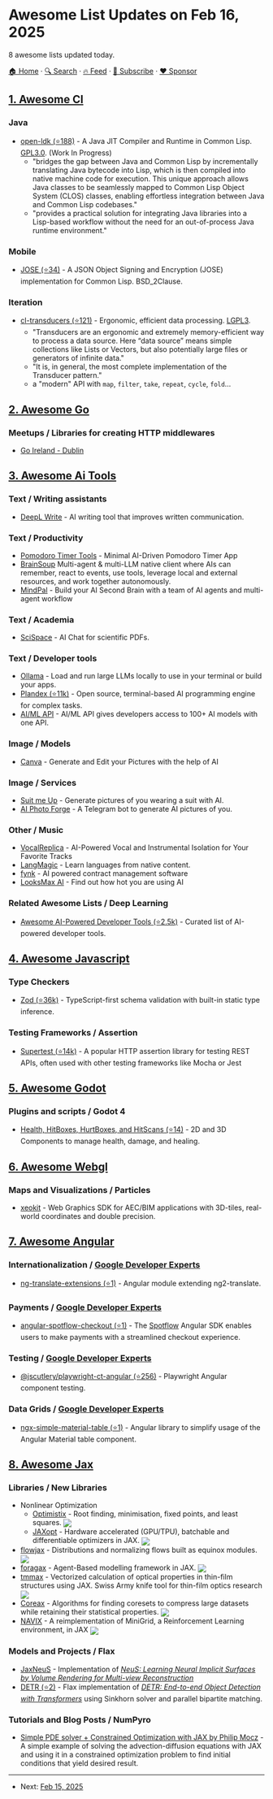 # Awesome List Updates on Feb 16, 2025

8 awesome lists updated today.

[🏠 Home](/README.md) · [🔍 Search](https://www.trackawesomelist.com/search/) · [🔥 Feed](https://www.trackawesomelist.com/rss.xml) · [📮 Subscribe](https://trackawesomelist.us17.list-manage.com/subscribe?u=d2f0117aa829c83a63ec63c2f&id=36a103854c) · [❤️  Sponsor](https://github.com/sponsors/theowenyoung)



## [1. Awesome Cl](/content/CodyReichert/awesome-cl/README.md)

### Java

*   [open-ldk (⭐188)](https://github.com/atgreen/openldk) - A Java JIT Compiler and Runtime in Common Lisp. [GPL3.0](https://directory.fsf.org/wiki/License:Apache2.0). (Work In Progress)
    *   "bridges the gap between Java and Common Lisp by incrementally translating Java bytecode into Lisp, which is then compiled into native machine code for execution. This unique approach allows Java classes to be seamlessly mapped to Common Lisp Object System (CLOS) classes, enabling effortless integration between Java and Common Lisp codebases."
    *   "provides a practical solution for integrating Java libraries into a Lisp-based workflow without the need for an out-of-process Java runtime environment."

### Mobile

*   [JOSE (⭐34)](https://github.com/fukamachi/jose) - A JSON Object Signing and Encryption (JOSE) implementation for Common Lisp. BSD\_2Clause.

### Iteration

*   [cl-transducers (⭐121)](https://github.com/fosskers/cl-transducers/) - Ergonomic, efficient data processing. [LGPL3](https://www.gnu.org/licenses/lgpl-3.0.en.html).
    *   "Transducers are an ergonomic and extremely memory-efficient way to process a data source. Here “data source” means simple collections like Lists or Vectors, but also potentially large files or generators of infinite data."
    *   "It is, in general, the most complete implementation of the Transducer pattern."
    *   a "modern" API with `map`, `filter`, `take`, `repeat`, `cycle`, `fold`…

## [2. Awesome Go](/content/avelino/awesome-go/README.md)

### Meetups / Libraries for creating HTTP middlewares

*   [Go Ireland - Dublin](https://www.meetup.com/goireland/)

## [3. Awesome Ai Tools](/content/mahseema/awesome-ai-tools/README.md)

### Text / Writing assistants

*   [DeepL Write](https://www.deepl.com/write) - AI writing tool that improves written communication.

### Text / Productivity

*   [Pomodoro Timer Tools](https://pomodoro.tools) - Minimal AI-Driven Pomodoro Timer App
*   [BrainSoup](https://www.nurgo-software.com/products/brainsoup) Multi-agent & multi-LLM native client where AIs can remember, react to events, use tools, leverage local and external resources, and work together autonomously.
*   [MindPal](https://mindpal.space/) - Build your AI Second Brain with a team of AI agents and multi-agent workflow

### Text / Academia

*   [SciSpace](https://scispace.com/) - AI Chat for scientific PDFs.

### Text / Developer tools

*   [Ollama](https://ollama.com/) -  Load and run large LLMs locally to use in your terminal or build your apps.
*   [Plandex (⭐11k)](https://github.com/plandex-ai/plandex) - Open source, terminal-based AI programming engine for complex tasks.
*   [AI/ML API](https://aimlapi.com/?utm_source=github+of+altern.ai) - AI/ML API gives developers access to 100+ AI models with one API.

### Image / Models

*   [Canva](https://www.canva.com/) - Generate and Edit your Pictures with the help of AI

### Image / Services

*   [Suit me Up](https://suitmeup.pictures/) - Generate pictures of you wearing a suit with AI.
*   [AI Photo Forge](https://aiphotoforge.com/) - A Telegram bot to generate AI pictures of you.

### Other / Music

*   [VocalReplica](https://vocalreplica.com/) - AI-Powered Vocal and Instrumental Isolation for Your Favorite Tracks
*   [LangMagic](https://easytolearn.io) - Learn languages from native content.
*   [fynk](https://fynk.com/) - AI powered contract management software
*   [LooksMax AI](https://looksmax.ai) - Find out how hot you are using AI

### Related Awesome Lists / Deep Learning

*   [Awesome AI-Powered Developer Tools (⭐2.5k)](https://github.com/jamesmurdza/awesome-ai-devtools) - Curated list of AI-powered developer tools.

## [4. Awesome Javascript](/content/sorrycc/awesome-javascript/README.md)

### Type Checkers

*   [Zod (⭐36k)](https://github.com/colinhacks/zod) - TypeScript-first schema validation with built-in static type inference.

### Testing Frameworks / Assertion

*   [Supertest (⭐14k)](https://github.com/visionmedia/supertest) - A popular HTTP assertion library for testing REST APIs, often used with other testing frameworks like Mocha or Jest

## [5. Awesome Godot](/content/godotengine/awesome-godot/README.md)

### Plugins and scripts / Godot 4

*   [Health, HitBoxes, HurtBoxes, and HitScans (⭐14)](https://github.com/cluttered-code/godot-health-hitbox-hurtbox) - 2D and 3D Components to manage health, damage, and healing.

## [6. Awesome Webgl](/content/sjfricke/awesome-webgl/README.md)

### Maps and Visualizations / Particles

*   [xeokit](https://xeokit.io/) - Web Graphics SDK for AEC/BIM applications with 3D-tiles, real-world coordinates and double precision.

## [7. Awesome Angular](/content/PatrickJS/awesome-angular/README.md)

### Internationalization / [Google Developer Experts](https://developers.google.com/experts/all/technology/web-technologies)

*   [ng-translate-extensions (⭐1)](https://github.com/ressurectit/ng-translate-extensions) - Angular module extending ng2-translate.

### Payments / [Google Developer Experts](https://developers.google.com/experts/all/technology/web-technologies)

*   [angular-spotflow-checkout (⭐1)](https://github.com/Spotflow-One/angular-spotflow-checkout) - The [Spotflow](https://www.spotflow.one/) Angular SDK enables users to make payments with a streamlined checkout experience.

### Testing / [Google Developer Experts](https://developers.google.com/experts/all/technology/web-technologies)

*   [@jscutlery/playwright-ct-angular (⭐256)](https://github.com/jscutlery/devkit/tree/main/packages/playwright-ct-angular) - Playwright Angular component testing.

### Data Grids / [Google Developer Experts](https://developers.google.com/experts/all/technology/web-technologies)

*   [ngx-simple-material-table (⭐1)](https://github.com/holographic-blockchain/ngx-simple-material-table) - Angular library to simplify usage of the Angular Material table component.

## [8. Awesome Jax](/content/n2cholas/awesome-jax/README.md)

### Libraries / New Libraries

*   Nonlinear Optimization
    *   [Optimistix](https://github.com/patrick-kidger/optimistix) - Root finding, minimisation, fixed points, and least squares. <img src="https://img.shields.io/github/stars/deepmind/optax?style=social" align="center">
    *   [JAXopt](https://github.com/google/jaxopt) - Hardware accelerated (GPU/TPU), batchable and differentiable optimizers in JAX. <img src="https://img.shields.io/github/stars/google/jaxopt?style=social" align="center">
*   [flowjax](https://github.com/danielward27/flowjax) - Distributions and normalizing flows built as equinox modules. <img src="https://img.shields.io/github/stars/danielward27/flowjax?style=social" align="center">
*   [foragax](https://github.com/i-m-iron-man/Foragax) - Agent-Based modelling framework in JAX.  <img src="https://img.shields.io/github/stars/i-m-iron-man/Foragax?style=social" align="center">
*   [tmmax](https://github.com/bahremsd/tmmax) - Vectorized calculation of optical properties in thin-film structures using JAX. Swiss Army knife tool for thin-film optics research <img src="https://img.shields.io/github/stars/bahremsd/tmmax" align="center">
*   [Coreax](https://github.com/gchq/coreax) - Algorithms for finding coresets to compress large datasets while retaining their statistical properties. <img src="https://img.shields.io/github/stars/gchq/coreax?style=social" align="center">
*   [NAVIX](https://github.com/epignatelli/navix) - A reimplementation of MiniGrid, a Reinforcement Learning environment, in JAX <img src="https://img.shields.io/github/stars/epignatelli/navix?style=social" align="center">

### Models and Projects / Flax

*   [JaxNeuS](https://github.com/huangjuite/jaxneus) - Implementation of [*NeuS: Learning Neural Implicit Surfaces by Volume Rendering for Multi-view Reconstruction*](https://lingjie0206.github.io/papers/NeuS/)
*   [DETR (⭐2)](https://github.com/MasterSkepticista/detr) - Flax implementation of [*DETR: End-to-end Object Detection with Transformers*](https://github.com/facebookresearch/detr) using Sinkhorn solver and parallel bipartite matching.

### Tutorials and Blog Posts / NumPyro

*   [Simple PDE solver + Constrained Optimization with JAX by Philip Mocz](https://levelup.gitconnected.com/create-your-own-automatically-differentiable-simulation-with-python-jax-46951e120fbb?sk=e8b9213dd2c6a5895926b2695d28e4aa) - A simple example of solving the advection-diffusion equations with JAX and using it in a constrained optimization problem to find initial conditions that yield desired result.

---

- Next: [Feb 15, 2025](/content/2025/02/15/README.md)